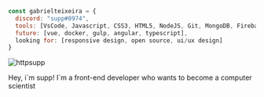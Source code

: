 ```javascript
const gabrielteixeira = {
  discord: "supp#0974",
  tools: [VsCode, Javascript, CSS3, HTML5, NodeJS, Git, MongoDB, Firebase],
  future: [vue, docker, gulp, angular, typescript],
  looking for: [responsive design, open source, ui/ux design]
}
```
<p>&nbsp;<img align="left" src="https://github-readme-stats.vercel.app/api?username=httpsupp&show_icons=true&theme=tokyonight&title_color=ff0000&text_color=ffffff&bg_color=000000&cache_seconds=1000&locale=en" alt="httpsupp" /></p>
<p>Hey, i`m supp! I`m a front-end developer who wants to become a computer scientist</p>
